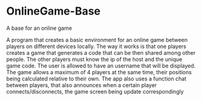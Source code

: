 # OnlineGame-Base
A base for an online game

A program that creates a basic environment for an online game between players on different devices locally. The way it works is that one players creates a game that generates a code that can be then shared among other people. The other players must know the ip of the host and the unique game code. The user is allowed to have an username that will be displayed. The game allows a maximum of 4 players at the same time, their positions being calculated relative to their own. The app also uses a function chat between players, that also announces when a certain player connects/disconnects, the game screen being update correspondingly

